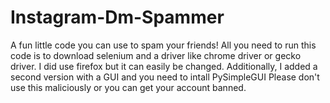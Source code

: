 # Instagram-Dm-Spammer
A fun little code you can use to spam your friends!
All you need to run this code is to download selenium and a driver like chrome driver or gecko driver. 
I did use firefox but it can easily be changed.
Additionally, I added a second version with a GUI and you need to intall PySimpleGUI
Please don't use this maliciously or you can get your account banned.
